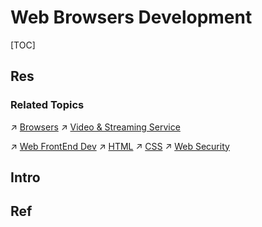 # Web Browsers Development

[TOC]



## Res
### Related Topics
↗ [Browsers](../../../🔑%20CS_Core/🧰%20Generic%20Tools/Browsers.md)
↗ [Video & Streaming Service](../Video%20&%20Streaming%20Service/Video%20&%20Streaming%20Service.md)

↗ [Web FrontEnd Dev](../🖥️%20Web%20FrontEnd%20Dev/Web%20FrontEnd%20Dev.md)
↗ [HTML](../🖥️%20Web%20FrontEnd%20Dev/📌%20Web%20Frontend%20Basics/HTML/HTML.md)
↗ [CSS](../🖥️%20Web%20FrontEnd%20Dev/📌%20Web%20Frontend%20Basics/CSS/CSS.md)
↗ [Web Security](../../../CyberSecurity/Application%20Security/💉%20Web%20Security/Web%20Security.md)



## Intro



## Ref
